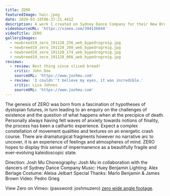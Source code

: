 ```yaml
---
title: ZERO
featuredImage: hair.jpeg
date: 2020-03-19T06:37:21.441Z
description: A work I created on Sydney Dance Company for their New Breed 2019 Season
videoSourceURL: 'https://vimeo.com/394136844'
videoTitle: ZERO
galleryImages:
  - newbreed19_zero_191128_256_web_bypedrogreig.jpg
  - newbreed19_zero_191128_208_web_bypedrogreig.jpg
  - newbreed19_zero_191128_174_web_bypedrogreig.jpg
  - newbreed19_zero_191128_066_web_bypedrogreig.jpg
reviews:
  - review: Best thing since sliced bread!
    critic: John Doe
    sourceURL: 'https://www.joshmu.com'
  - review: 'I couldn''t believe my eyes, it was incredible.'
    critic: Lisa Johnes
    sourceURL: 'https://www.joshmu.com'
---
```

The genesis of ZERO was born from a fascination of hypotheses of dystopian futures, in turn leading to an enquiry on the challenges of existence and the question of what happens when at the precipice of death. Personally always having felt waves of anxiety towards notions of finality, the process has been a cathartic experience. Expect a complex constellation of movement qualities and textures on an energetic crash course. There are dramaturgical fragments however no narrative arc to uncover, it is an experience of feelings and atmospheres of mind. ZERO hopes to display this sense of impermanence as a beautifully fragile and ever-evolving kaleidoscopic state.

Direction: Josh Mu Choreography: Josh Mu in collaboration with the dancers of Sydney Dance Company Music: Huey Benjamin Lighting: Alex Berlage
Costume: Aleisa Jelbart
Special Thanks: Marlo Benjamin & James Brown
Video: Pedro Grieg

View Zero on Vimeo: (password: joshmuzero) [zero wide angle footage](https://vimeo.com/394136844).